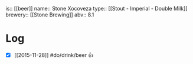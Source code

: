 is:: [[beer]]
name:: Stone Xocoveza
type:: [[Stout - Imperial - Double Milk]]
brewery:: [[Stone Brewing]]
abv:: 8.1

# Log
- [x] [[2015-11-28]] #do/drink/beer 👍
